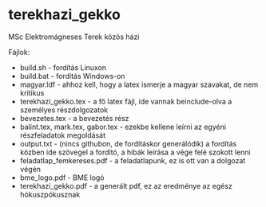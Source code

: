 # terekhazi_gekko
MSc Elektromágneses Terek közös házi

Fájlok:

  - build.sh - fordítás Linuxon
  - build.bat - fordítás Windows-on
  - magyar.ldf - ahhoz kell, hogy a latex ismerje a magyar szavakat, de nem kritikus
  - terekhazi_gekko.tex - a fő latex fájl, ide vannak beinclude-olva a személyes részdolgozatok
  - bevezetes.tex - a bevezetés rész
  - balint.tex, mark.tex, gabor.tex - ezekbe kellene leírni az egyéni részfeladatok megoldását
  - output.txt - (nincs githubon, de fordításkor generálódik) a fordítás közben ide szövegel a fordító, a hibák leírása a vége felé szokott lenni
  - feladatlap_femkereses.pdf - a feladatlapunk, ez is ott van a dolgozat végén
  - bme_logo.pdf - BME logó
  - terekhazi_gekko.pdf - a generált pdf, ez az eredménye az egész hókuszpókusznak
